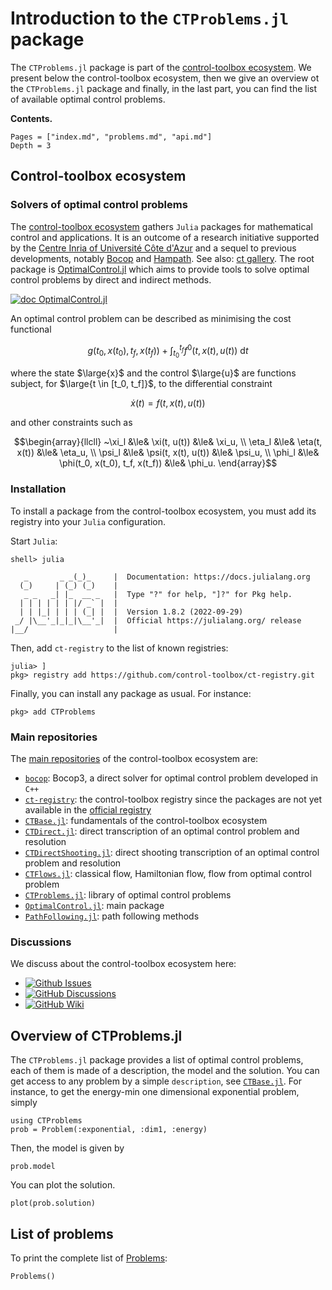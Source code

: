 # Introduction to the `CTProblems.jl` package

The `CTProblems.jl` package is part of the [control-toolbox ecosystem](https://github.com/control-toolbox). We present below the control-toolbox ecosystem, then we give an overview ot the `CTProblems.jl` package and finally, in the last part, you can find the list of available optimal control problems.

**Contents.**

```@contents
Pages = ["index.md", "problems.md", "api.md"]
Depth = 3
```

## Control-toolbox ecosystem

### Solvers of optimal control problems

The [control-toolbox ecosystem](https://github.com/control-toolbox) gathers `Julia` packages for mathematical control and applications. It is an outcome of a research initiative supported by the [Centre Inria of Université Côte d'Azur](https://www.inria.fr/en/inria-centre-universite-cote-azur) and a sequel to previous developments, notably [Bocop](https://www.bocop.org) and [Hampath](https://www.hampath.org). See also: [ct gallery](https://ct.gitlabpages.inria.fr/gallery). The root package is [OptimalControl.jl](https://github.com/control-toolbox/OptimalControl.jl) which aims to provide tools to solve optimal control problems by direct and indirect methods.

[![doc OptimalControl.jl](https://img.shields.io/badge/doc-OptimalControl.jl-blue)](https://control-toolbox.github.io/OptimalControl.jl)

An optimal control problem can be described as minimising the cost functional

```math
g(t_0, x(t_0), t_f, x(t_f)) + \int_{t_0}^{t_f} f^{0}(t, x(t), u(t))~\mathrm{d}t
```

where the state $\large{x}$ and the control $\large{u}$ are functions subject, for $\large{t \in [t_0, t_f]}$,
to the differential constraint

```math
   \dot{x}(t) = f(t, x(t), u(t))
```

and other constraints such as

```math
\begin{array}{llcll}
~\xi_l  &\le& \xi(t, u(t))        &\le& \xi_u, \\
\eta_l &\le& \eta(t, x(t))       &\le& \eta_u, \\
\psi_l &\le& \psi(t, x(t), u(t)) &\le& \psi_u, \\
\phi_l &\le& \phi(t_0, x(t_0), t_f, x(t_f)) &\le& \phi_u.
\end{array}
```

### Installation

To install a package from the control-toolbox ecosystem, you must add its registry into your `Julia` configuration.

Start `Julia`:

```shell
shell> julia

   _       _ _(_)_     |  Documentation: https://docs.julialang.org
  (_)     | (_) (_)    |
   _ _   _| |_  __ _   |  Type "?" for help, "]?" for Pkg help.
  | | | | | | |/ _` |  |
  | | |_| | | | (_| |  |  Version 1.8.2 (2022-09-29)
 _/ |\__'_|_|_|\__'_|  |  Official https://julialang.org/ release
|__/                   |
```

Then, add `ct-registry` to the list of known registries:

```shell
julia> ]
pkg> registry add https://github.com/control-toolbox/ct-registry.git
```

Finally, you can install any package as usual. For instance:

```shell
pkg> add CTProblems
```

### Main repositories

The [main repositories](https://github.com/orgs/control-toolbox/repositories?type=all) of the control-toolbox ecosystem are:

* [`bocop`](https://github.com/control-toolbox/bocop): Bocop3, a direct solver for optimal control problem developed in `C++`
* [`ct-registry`](https://github.com/control-toolbox/ct-registry): the control-toolbox registry since the packages are not yet available in the [official registry](https://github.com/JuliaRegistries/General)
* [`CTBase.jl`](https://github.com/control-toolbox/CTBase.jl): fundamentals of the control-toolbox ecosystem
* [`CTDirect.jl`](https://github.com/control-toolbox/CTDirect.jl): direct transcription of an optimal control problem and resolution
* [`CTDirectShooting.jl`](https://github.com/control-toolbox/CTDirectShooting.jl): direct shooting transcription of an optimal control problem and resolution
* [`CTFlows.jl`](https://github.com/control-toolbox/CTFlows.jl): classical flow, Hamiltonian flow, flow from optimal control problem
* [`CTProblems.jl`](https://github.com/control-toolbox/CTProblems.jl): library of optimal control problems
* [`OptimalControl.jl`](https://github.com/control-toolbox/OptimalControl.jl): main package
* [`PathFollowing.jl`](https://github.com/control-toolbox/PathFollowing.jl): path following methods

### Discussions

We discuss about the control-toolbox ecosystem here:

* [![Github Issues](https://img.shields.io/github/issues-search?color=green&label=open%20issues&query=is%3Aopen%20is%3Aissue%20user%3Acontrol-toolbox%20archived%3Afalse)](https://github.com/issues?q=is%3Aopen+is%3Aissue+user%3Acontrol-toolbox+archived%3Afalse+)
* [![GitHub Discussions](https://img.shields.io/github/discussions/control-toolbox/control-toolbox.github.io?color=green)](https://github.com/orgs/control-toolbox/discussions)
* [![GitHub Wiki](https://img.shields.io/badge/wiki-ct-green)](https://github.com/control-toolbox/control-toolbox.github.io/wiki)

## Overview of CTProblems.jl

The `CTProblems.jl` package provides a list of optimal control problems, each of them is made of a description, the model and the solution. You can get access to any problem by a simple `description`, see [`CTBase.jl`](https://github.com/control-toolbox/CTBase.jl).
For instance, to get the energy-min one dimensional exponential problem, simply

```@example main
using CTProblems
prob = Problem(:exponential, :dim1, :energy)
```

Then, the model is given by

```@example main
prob.model
```

You can plot the solution.

```@example main
plot(prob.solution)
```

## List of problems

To print the complete list of [Problems](@ref):

```@example main
Problems()
```
